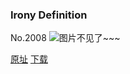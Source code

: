 ### Irony Definition
No.2008
![图片不见了~~~](https://imgs.xkcd.com/comics/irony_definition.png)

[原址](https://xkcd.com//2008) [下载](https://imgs.xkcd.com/comics/irony_definition.png)

